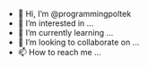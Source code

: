 - 👋 Hi, I’m @programmingpoltek
- 👀 I’m interested in ...
- 🌱 I’m currently learning ...
- 💞️ I’m looking to collaborate on ...
- 📫 How to reach me ...

<!---
programmingpoltek/programmingpoltek is a ✨ special ✨ repository because its `README.md` (this file) appears on your GitHub profile.
You can click the Preview link to take a look at your changes.
--->
